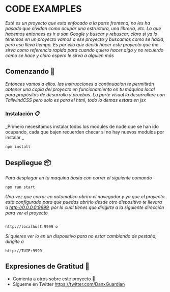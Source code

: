 # CODE EXAMPLES

_Esté es un proyecto que esta enfocado a la parte frontend, no les ha pasado que olvidan como ocupar una estructura, una libreria, etc. Lo que hacemos entonces es ir a san Google y buscar y rebuscar, claro si ya lo tenemos en un proyecto vamos a ese proyecto y buscamos como se hacia, pero eso lleva tiempo. Es por ello que decidi hacer este proyecto que me sirva como referencia rapida para cuando quiero hacer algo y no recuerdo como se hace y claro espero le sirva a alguien más_

## Comenzando 🚀

_Entonces vamos a ellos. las instrucciones a continuacion te permitirán obtener una copia del proyecto en funcionamiento en tu máquina local para propósitos de desarrollo y pruebas._
_La parte visual la desarrollare con TailwindCSS pero solo es para el html, todo lo demas estara en jsx_

### Instalación 📋

_Primero necesitamos instalar todos los modules de node que se han ido ocupando, cada que bajen recuerden checar si no hay nuevos modulos por instalar _

```
npm install
```

## Despliegue 📦

_Para desplegar en tu maquina basta con correr el siguiente comando_
```
npm run start
```

_Una vez que corrar en automatico abrira el navegador y ya que el proyecto esta configurado para que puedas abrirlo desde otro dispositivo te llevara a http://0.0.0.0:9999, por lo cual tienes que dirigirte a la siguiente dirección para ver el proyecto_


```

http://localhost:9999 o 

```
_Si quieres ver lo en un dispositivo para no estar cambiando de pestaña, dirigite a_
```
http://TUIP:9999
```

## Expresiones de Gratitud 🎁

* Comenta a otros sobre este proyecto 📢
* Sigueme en Twitter https://twitter.com/DanxGuardian